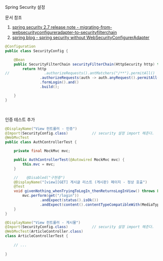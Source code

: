 Spring Security 설정

문서 참조 
1. [spring security 2.7 release note - migrating-from-websecurityconfigureradapter-to-securityfilterchain](https://github.com/spring-projects/spring-boot/wiki/Spring-Boot-2.7-Release-Notes#migrating-from-websecurityconfigureradapter-to-securityfilterchain)
2. [spring blog - spring security without WebSecurityConfigurerAdapter](https://spring.io/blog/2022/02/21/spring-security-without-the-websecurityconfigureradapter)


```java
@Configuration
public class SecurityConfig {

    @Bean
    public SecurityFilterChain securityFilterChain(HttpSecurity http) throws Exception {
        return http
//                .authorizeRequests().antMatchers("/**").permitAll()
                .authorizeRequests(auth -> auth.anyRequest().permitAll())
                .formLogin().and()
                .build();

    }
}
```
<br>

인증 테스트 추가

```java
@DisplayName("View 컨트롤러 - 인증")
@Import(SecurityConfig.class)           // security 설정 import 해준다.
@WebMvcTest
public class AuthControllerTest {

    private final MockMvc mvc;

    public AuthControllerTest(@Autowired MockMvc mvc) {
        this.mvc = mvc;
    }

    //    @Disabled("구현중")
    @DisplayName("[view][GET] 게시글 리스트 (게시판) 페이지 - 정상 호출")
    @Test
    void givenNothing_whenTryingToLogIn_thenReturnsLogInView() throws Exception {
        mvc.perform(get("/login"))
                .andExpect(status().isOk())
                .andExpect(content().contentTypeCompatibleWith(MediaType.TEXT_HTML));
    }
}

@DisplayName("View 컨트롤러 - 게시물")
@Import(SecurityConfig.class)           // security 설정 import 해준다.
@WebMvcTest(ArticleController.class)
class ArticleControllerTest {
    
    // ...
    
}
```

